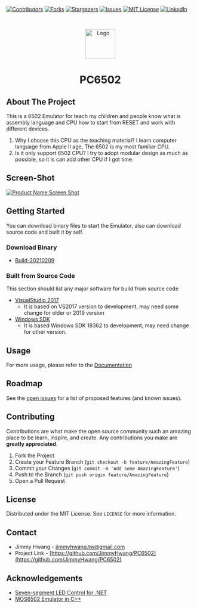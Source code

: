 [![Contributors][contributors-shield]][contributors-url]
[![Forks][forks-shield]][forks-url]
[![Stargazers][stars-shield]][stars-url]
[![Issues][issues-shield]][issues-url]
[![MIT License][license-shield]][license-url]
[![LinkedIn][linkedin-shield]][linkedin-url]

<!-- PROJECT LOGO -->
<br />
<p align="center">
  <a href="https://github.com/JimmyHwang/PC6502">
    <img src="https://www.dna64.com/PC6502/Images/logo.png" alt="Logo" width="80" height="80">
  </a>
  <h1 align="center">PC6502</h1>
</p>

<!-- ABOUT THE PROJECT -->
## About The Project

This is a 6502 Emulator for teach my children and people know what is assembly language and CPU how to start from RESET and work with different devices.
1. Why I choose this CPU as the teaching material? 
	I learn computer language from Apple II age, The 6502 is my most familiar CPU.
2. Is it only support 6502 CPU? 
	I try to adopt modular design as much as possible, so it is can add other CPU if I got time.

## Screen-Shot
[![Product Name Screen Shot][product-screenshot]](https://www.dna64.com/PC6502/Images/screenshot.jpg)

<!-- GETTING STARTED -->
## Getting Started

You can download binary files to start the Emulator, also can download source code and built it by self.
### Download Binary
 * [Build-20210209](https://www.dna64.com/PC6502/Files/20210209.zip)

### Built from Source Code

This section should list any major software for build from source code
 * [VisualStudio 2017](https://visualstudio.microsoft.com/vs/older-downloads/)
	 * It is based on VS2017 version to development, may need some change for older or 2019 version
 * [Windows SDK](https://go.microsoft.com/fwlink/?linkid=2083338)
	 * It is based Windows SDK 18362 to development, may need change for other version.

<!-- USAGE EXAMPLES -->
## Usage
For more usage, please refer to the [Documentation](https://www.dna64.com/PC6502/Docs)

<!-- ROADMAP -->
## Roadmap
See the [open issues](https://github.com/JimmyHwang/PC6502/issues) for a list of proposed features (and known issues).

<!-- CONTRIBUTING -->
## Contributing
Contributions are what make the open source community such an amazing place to be learn, inspire, and create. Any contributions you make are **greatly appreciated**.

1. Fork the Project
2. Create your Feature Branch (`git checkout -b feature/AmazingFeature`)
3. Commit your Changes (`git commit -m 'Add some AmazingFeature'`)
4. Push to the Branch (`git push origin feature/AmazingFeature`)
5. Open a Pull Request

<!-- LICENSE -->
## License

Distributed under the MIT License. See `LICENSE` for more information.

<!-- CONTACT -->
## Contact

* Jimmy Hwang - jimmyhwang.tw@gmail.com
* Project Link - [https://github.com/JimmyHwang/PC6502](https://github.com/JimmyHwang/PC6502)

<!-- ACKNOWLEDGEMENTS -->
## Acknowledgements
* [Seven-segment LED Control for .NET](https://www.codeproject.com/Articles/37800/Seven-segment-LED-Control-for-NET)
* [MOS6502 Emulator in C++](https://github.com/gianlucag/mos6502)

<!-- MARKDOWN LINKS & IMAGES -->
<!-- https://www.markdownguide.org/basic-syntax/#reference-style-links -->
[contributors-shield]: https://img.shields.io/github/contributors/JimmyHwang/PC6502.svg?style=for-the-badge
[contributors-url]: https://github.com/JimmyHwang/PC6502/graphs/contributors
[forks-shield]: https://img.shields.io/github/forks/JimmyHwang/PC6502.svg?style=for-the-badge
[forks-url]: https://github.com/JimmyHwang/PC6502/network/members
[stars-shield]: https://img.shields.io/github/stars/JimmyHwang/PC6502.svg?style=for-the-badge
[stars-url]: https://github.com/JimmyHwang/PC6502/stargazers
[issues-shield]: https://img.shields.io/github/issues/JimmyHwang/PC6502.svg?style=for-the-badge
[issues-url]: https://github.com/JimmyHwang/PC6502/issues
[license-shield]: https://img.shields.io/github/license/JimmyHwang/PC6502.svg?style=for-the-badge
[license-url]: https://github.com/JimmyHwang/PC6502/blob/master/LICENSE.txt
[linkedin-shield]: https://img.shields.io/badge/-LinkedIn-black.svg?style=for-the-badge&logo=linkedin&colorB=555
[linkedin-url]: https://www.linkedin.com/in/jimmyhwang220/
[product-screenshot]: https://www.dna64.com/PC6502/Images/screenshot.jpg
